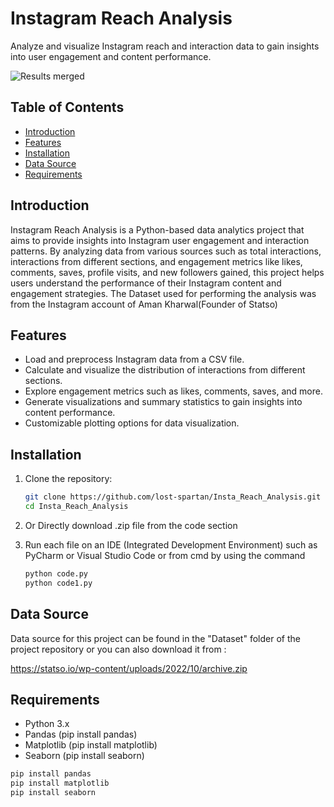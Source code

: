# Instagram Reach Analysis

Analyze and visualize Instagram reach and interaction data to gain insights into user engagement and content performance.

![Results merged]([https://github.com/lost-spartan/Insta_Reach_Analysis/assets/80683602/c3f94c92-c3c8-4d45-8acf-bd501d53da95](https://github.com/lost-spartan/Insta_Reach_Analysis/blob/main/Results/Results%20merged.png))

## Table of Contents

- [Introduction](#introduction)
- [Features](#features)
- [Installation](#installation)
- [Data Source](#data-source)
- [Requirements](#requirements)

## Introduction

Instagram Reach Analysis is a Python-based data analytics project that aims to provide insights into Instagram user engagement and interaction patterns. By analyzing data from various sources such as total interactions, interactions from different sections, and engagement metrics like likes, comments, saves, profile visits, and new followers gained, this project helps users understand the performance of their Instagram content and engagement strategies.
The Dataset used for performing the analysis was from the Instagram account of Aman Kharwal(Founder of Statso)

## Features

- Load and preprocess Instagram data from a CSV file.
- Calculate and visualize the distribution of interactions from different sections.
- Explore engagement metrics such as likes, comments, saves, and more.
- Generate visualizations and summary statistics to gain insights into content performance.
- Customizable plotting options for data visualization.

## Installation

1. Clone the repository:

   ```bash
   git clone https://github.com/lost-spartan/Insta_Reach_Analysis.git
   cd Insta_Reach_Analysis

2. Or Directly download .zip file from the code section

3. Run each file on an IDE (Integrated Development Environment) such as PyCharm or Visual Studio Code or from cmd by using the command
   ```python
   python code.py
   python code1.py

## Data Source

Data source for this project can be found in the "Dataset" folder of the project repository or you can also download it from : 

https://statso.io/wp-content/uploads/2022/10/archive.zip

## Requirements

- Python 3.x
- Pandas  (pip install pandas)
- Matplotlib  (pip install matplotlib)
- Seaborn  (pip install seaborn)

```bash
pip install pandas
pip install matplotlib
pip install seaborn
